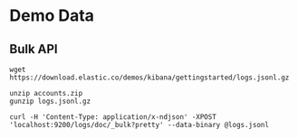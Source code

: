 # Demo Data

## Bulk API

    wget https://download.elastic.co/demos/kibana/gettingstarted/logs.jsonl.gz
    
    unzip accounts.zip
    gunzip logs.jsonl.gz

    curl -H 'Content-Type: application/x-ndjson' -XPOST 'localhost:9200/logs/doc/_bulk?pretty' --data-binary @logs.jsonl

